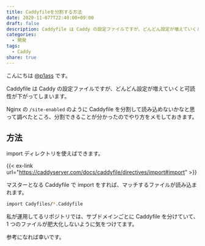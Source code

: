 ```yaml
---
title: Caddyfileを分割する方法
date: 2020-11-077T22:40:00+09:00
draft: false
description: Caddyfile は Caddy の設定ファイルですが、どんどん設定が増えていくと可読性が下がってしまいます。Nginx の `/site-enabled` のように Caddyfile を分割して読み込めないかなと思って調べたところ、分割できることが分かったのでやり方をメモしておきます。
categories:
  - 開発
tags:
  - Caddy
share: true
---
```


こんにちは [@p1ass](https://twitter.com/p1ass) です。

Caddyfile は Caddy の設定ファイルですが、どんどん設定が増えていくと可読性が下がってしまいます。

Nginx の `/site-enabled` のように Caddyfile を分割して読み込めないかなと思って調べたところ、分割できることが分かったのでやり方をメモしておきます。

<!--more-->

## 方法

import ディレクトリを使えばできます。

{{< ex-link url="https://caddyserver.com/docs/caddyfile/directives/import#import" >}}

マスターとなる Caddyfile で import をすれば、マッチするファイルが読み込まれます。

```sh
import Cadyfiles/*.Caddyfile
```

私が運用してるリポジトリでは、サブドメインごとに Caddyfile を分けていて、1 つのファイルが肥大化しないように気をつけてます。

参考になれば幸いです。
